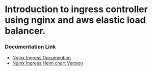 # Introduction to ingress controller using nginx and aws elastic load balancer.

### Documentation Link

- [Nginx Ingress Documention](https://docs.nginx.com/nginx-ingress-controller/)
- [Nginx Ingress Helm chart Version](https://docs.nginx.com/nginx-ingress-controller/installation/installation-with-helm/)
